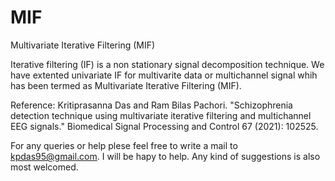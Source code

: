 # MIF
Multivariate Iterative Filtering (MIF)


Iterative filtering (IF) is a non stationary signal decomposition technique. We have extented univariate IF for multivarite data or multichannel signal whih has been termed as Multivariate Iterative Filtering (MIF). 


Reference:
Kritiprasanna Das and Ram Bilas Pachori. "Schizophrenia detection technique using multivariate iterative filtering and multichannel EEG signals." Biomedical Signal Processing and Control 67 (2021): 102525.


For any queries or help plese feel free to write a mail to kpdas95@gmail.com. I will be hapy to help. Any kind of suggestions is also most welcomed.
